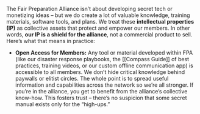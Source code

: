 The Fair Preparation Alliance isn’t about developing secret tech or monetizing ideas – but we do create a lot of valuable knowledge, training materials, software tools, and plans. We treat these **intellectual properties (IP)** as collective assets that protect and empower our members. In other words, **our IP is a shield for the alliance**, not a commercial product to sell. Here’s what that means in practice:  
- **Open Access for Members:** Any tool or material developed within FPA (like our disaster response playbooks, the [[Compass Guide]] of best practices, training videos, or our custom offline communication app) is accessible to all members. We don’t hide critical knowledge behind paywalls or elitist circles. The whole point is to spread useful information and capabilities across the network so we’re all stronger. If you’re in the alliance, you get to benefit from the alliance’s collective know-how. This fosters trust – there’s no suspicion that some secret manual exists only for the “high-ups.”